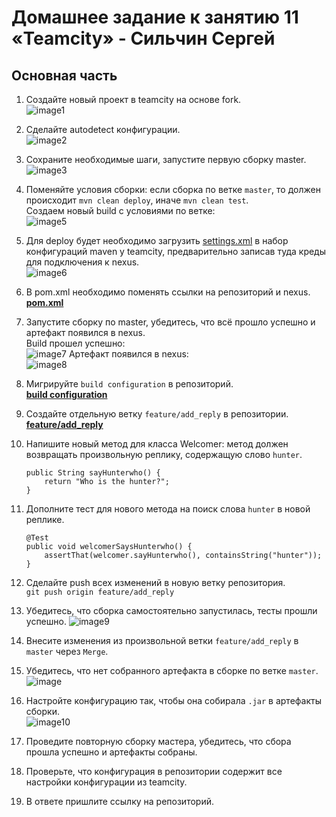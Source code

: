 # Домашнее задание к занятию 11 «Teamcity» - Сильчин Сергей

## Основная часть

1. Создайте новый проект в teamcity на основе fork.   
  ![image1](https://github.com/user-attachments/assets/c5de5f11-18e1-425e-8ca5-7b1420e3dd49)  

2. Сделайте autodetect конфигурации.  
  ![image2](https://github.com/user-attachments/assets/f7eef7dc-12b3-4651-a41c-7cacd8df25d3)  
   
3. Сохраните необходимые шаги, запустите первую сборку master.  
  ![image3](https://github.com/user-attachments/assets/4ae1d8a5-4a1e-4ad7-b9d6-59557ec8f085)  

4. Поменяйте условия сборки: если сборка по ветке `master`, то должен происходит `mvn clean deploy`, иначе `mvn clean test`.  
   Создаем новый build с условиями по ветке:  
  ![image5](https://github.com/user-attachments/assets/e1c5f808-26bf-4335-a55a-9b76cd666030)  

5. Для deploy будет необходимо загрузить [settings.xml](./teamcity/settings.xml) в набор конфигураций maven у teamcity, предварительно записав туда креды для подключения к nexus.  
  ![image6](https://github.com/user-attachments/assets/159414bc-ab75-416c-b7cd-a56a14a02f29)  

6. В pom.xml необходимо поменять ссылки на репозиторий и nexus.  
   [**pom.xml**](https://github.com/Daimero88/example-teamcity/blob/master/pom.xml)
   
7. Запустите сборку по master, убедитесь, что всё прошло успешно и артефакт появился в nexus.  
  Build прошел успешно:  
  ![image7](https://github.com/user-attachments/assets/b1d13808-4c80-4819-87ce-41e7fe27ecba)
  Артефакт появился в nexus:  
  ![image8](https://github.com/user-attachments/assets/4d4fd1c5-f59b-4527-82ad-863e29d16af6)  

8. Мигрируйте `build configuration` в репозиторий.  
  [**build configuration**](https://github.com/Daimero88/example-teamcity/blob/master/.teamcity/settings.kts)  
9. Создайте отдельную ветку `feature/add_reply` в репозитории.  
  [**feature/add_reply**](https://github.com/Daimero88/example-teamcity/tree/feature/add_reply)

10. Напишите новый метод для класса Welcomer: метод должен возвращать произвольную реплику, содержащую слово `hunter`.  
    ```
    public String sayHunterwho() {
        return "Who is the hunter?";
    }	
    ```
11. Дополните тест для нового метода на поиск слова `hunter` в новой реплике.  
    ```
    @Test
    public void welcomerSaysHunterwho() {
        assertThat(welcomer.sayHunterwho(), containsString("hunter"));
    }
    ```  
12. Сделайте push всех изменений в новую ветку репозитория.  
    ```git push origin feature/add_reply```  
13. Убедитесь, что сборка самостоятельно запустилась, тесты прошли успешно.
    ![image9](https://github.com/user-attachments/assets/7dddf331-89a5-424d-bd3f-240a312b1090)  

14. Внесите изменения из произвольной ветки `feature/add_reply` в `master` через `Merge`.  
15. Убедитесь, что нет собранного артефакта в сборке по ветке `master`.  
    ![image](https://github.com/user-attachments/assets/7515c972-1558-4d9d-9338-ee11549b448e)

16. Настройте конфигурацию так, чтобы она собирала `.jar` в артефакты сборки.  
    ![image10](https://github.com/user-attachments/assets/92482fc0-3016-46da-a7d4-7030f7846d39)
17. Проведите повторную сборку мастера, убедитесь, что сбора прошла успешно и артефакты собраны.  
18. Проверьте, что конфигурация в репозитории содержит все настройки конфигурации из teamcity.  
19. В ответе пришлите ссылку на репозиторий.
